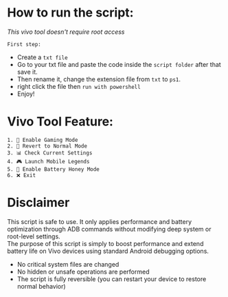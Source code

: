 # How to run the script:
*This vivo tool doesn't require root access*  

`First step:`   
- Create a `txt file`  
- Go to your txt file and paste the code inside the `script folder` after that save it.  
- Then rename it, change the extension file from `txt` to `ps1`.
- right click the file then `run with powershell`
- Enjoy!

# Vivo Tool Feature:
```
1. 🚀 Enable Gaming Mode
2. 🧹 Revert to Normal Mode
3. 📊 Check Current Settings
4. 🎮 Launch Mobile Legends
5. 🐝 Enable Battery Honey Mode
6. ❌ Exit
```
# Disclaimer
This script is safe to use. It only applies performance and battery optimization through ADB commands without modifying deep system or root-level settings.  
The purpose of this script is simply to boost performance and extend battery life on Vivo devices using standard Android debugging options.  
- No critical system files are changed
- No hidden or unsafe operations are performed
- The script is fully reversible (you can restart your device to restore normal behavior)


